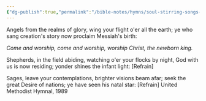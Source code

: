 ```yaml
---
{"dg-publish":true,"permalink":"/bible-notes/hymns/soul-stirring-songs-and-hymns/angels-from-the-realms-of-glory/","title":"Angels From the Realms of Glory","created":"","updated":""}
---
```



Angels from the realms of glory,
wing your flight o'er all the earth;
ye who sang creation's story
now proclaim Messiah's birth:

*Come and worship, come and worship,
worship Christ, the newborn king.*

Shepherds, in the field abiding,
watching o'er your flocks by night,
God with us is now residing;
yonder shines the infant light: [Refrain]

Sages, leave your contemplations,
brighter visions beam afar;
seek the great Desire of nations;
ye have seen his natal star: [Refrain]
United Methodist Hymnal, 1989